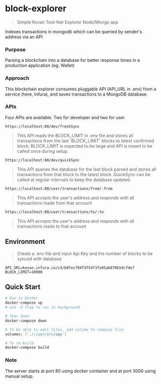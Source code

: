 # block-explorer

> Simple Kovan Test-Net Explorer Node/Mongo app

Indexes transactions in mongodb which can be queried by sender's address via an API

### Purpose

Parsing a blockchain into a database for better response times in a production application (eg. Wallet)

### Approach

This blockchain explorer consumes pluggable API (API_URL in .env) from a service (here, Infura), and saves transactions to a MongoDB database.

### APIs

Four APIs are available. Two for developer and two for user.
```
https://localhost:80/dev/freshSync
```
> This API reads the BLOCK_LIMIT in .env file and stores all transactions from the last 'BLOCK_LIMIT' blocks to latest confirmed block. BLOCK_LIMIT is expected to be large and API is meant to be called once during setup.

```
https://localhost:80/dev/quickSync
```
> This API queries the database for the last block parsed and stores all transactions from that block to the latest block. QuickSync can be called at regular intervals to keep the database updated.

```
https://localhost:80/user/transactions/from/:from
```
> This API accepts the user's address and responds with all transactions made from that account

```
https://localhost:80/user/transactions/to/:to
```
> This API accepts the user's address and responds with all transactions made to that account

## Environment

> Create a .env file and input Api Key and the number of blocks to be synced with database

```
API_URL=kovan.infura.io/v3/b8fec784f3f54f3fa95ab878b54cfde7
BLOCK_LIMIT=10000

```
## Quick Start

```bash
# Run in Docker
docker-compose up
# use -d flag to run in background

# Tear down
docker-compose down

# To be able to edit files, add volume to compose file
volumes: ['./:/usr/src/app']

# To re-build
docker-compose build
```

### Note

The server starts at port 80 using docker container and at port 3000 using manual setup.
